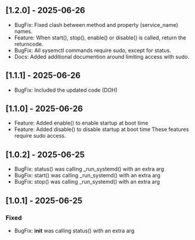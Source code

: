 ## [1.2.0] - 2025-06-26
- BugFix: Fixed clash between method and property (service_name) names.
- Feature: When start(), stop(), enable() or disable() is called, return the returncode.
- BugFix: All sysemctl commands require sudo, except for status.
- Docs: Added additional documention around limiting access with sudo.

## [1.1.1] - 2025-06-26
- BugFix: Included the updated code (DOH)

## [1.1.0] - 2025-06-26
- Feature: Added enable() to enable startup at boot time
- Feature: Added disable() to disable startup at boot time
These features require sudo access. 

## [1.0.2] - 2025-06-25
- BugFix: status() was calling \_run_systemd() with an extra arg
- BugFix: start() was calling \_run_systemd() with an extra arg
- BugFix: stop() was calling \_run_systemd() with an extra arg

## [1.0.1] - 2025-06-25
### Fixed
- BugFix: __init__ was calling status() with an extra arg
